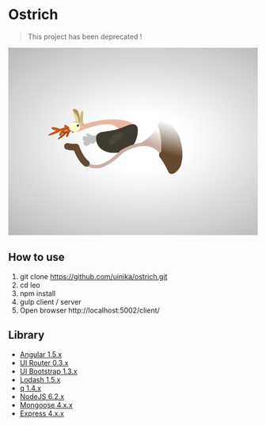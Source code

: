 # Ostrich

> This project has been deprecated !

![Alt text](logo.gif)

## How to use
1. git clone https://github.com/uinika/ostrich.git
2. cd leo
3. npm install
4. gulp client / server
5. Open browser http://localhost:5002/client/

## Library
* [Angular 1.5.x](https://angularjs.org/)
* [UI Router 0.3.x](https://github.com/angular-ui/ui-router/tree/legacy)
* [UI Bootstrap 1.3.x](https://angular-ui.github.io/bootstrap/)
* [Lodash 1.5.x](https://lodash.com/)
* [q 1.4.x](https://github.com/kriskowal/q)
* [NodeJS 6.2.x](https://nodejs.org/)
* [Mongoose 4.x.x](http://mongoosejs.com/)
* [Express 4.x.x](https://expressjs.com/)